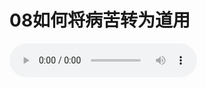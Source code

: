 
# 08如何将病苦转为道用

<audio controls src="https://s3.ap-northeast-1.wasabisys.com/hdcx/jmy/%e6%85%a7%e7%81%af%e7%a6%85%e4%bf%ae%e8%af%be/%e6%85%a7%e7%81%af%e7%a6%85%e4%bf%ae%e8%af%be%e7%ac%ac%e4%ba%8c%e5%86%8c/09%20%e7%97%85%e8%8b%a6%e8%bd%ac%e4%b8%ba%e9%81%93%e7%94%a8.mp3" />

import TOCInline from '@theme/TOCInline';

<details>
<summary>目录</summary>
<TOCInline toc={toc} maxHeadingLevel='6' />
</details>



## 一、转病苦为道用的重要性

如何将病苦转为道用，是一个很重要的修法。作为佛教徒，如果能有比较高的证悟境界，则疾病、痛苦等等都能妥善地对待；但如果修行的层次没有那么高，则遇到生病或其他的痛苦时，大多数的人都会感到手忙脚乱、无可奈何。所以，我们就讲讲这个专门针对病痛的修法。

这个修法是麦彭仁波切为了利益众生，使他们能在生病的时候，把疾病变成积累资粮和遣除障碍的方法而撰写的。

在正式讲解之前，首先我们要特别强调的一点就是--当我们生病的时候，是不是只需要修这些法，而不用去看病呢？当然不是，看病是肯定要看的。不要说是我们，连释迦牟尼佛在成佛以后，也会示现生病，生病的时候也会去看医生，医生还配药给佛陀吃。

佛经上就有这么一则故事：有一次，释迦牟尼佛示现生病，然后去找医生给他配药。那个医生自恃医术高明，所以非常傲慢。他告诉释迦牟尼佛说：这个世界上只有两个人可以解决人的痛苦，一个是你释迦牟尼佛，你可以解决人类精神上的痛苦；另外一个就是我，我可以解决人类肉体上的痛苦。

佛陀为了断除他的慢心，就把他带到喜玛拉雅山的一个地方，让他指认出那里的每一种草药的作用、味道等等，但他却只能辨认出其中的几种草药，其他都一概不知。于是，释迦牟尼佛就从头到尾，把那儿所有的草药的作用、副作用、味道，以及配制的方法等等一一跟他说明。医生听后，深感自愧不如，从此再也不敢说这种大话了。

释迦牟尼佛生病、吃药等等，当然是一种示现，是做给后人看的。实际上，释迦牟尼佛已经圆满了一切功德，早就脱离了生老病死；不用说释迦牟尼佛，就是一地以上的菩萨，也不会真正生病。

佛陀为什么要这样示现呢？就是为了令以后的佛弟子在生病的时候，不要拒绝看病、治疗、吃药等等。

既然生病的时候要去看病、吃药，那我们为什么还需要这个修法呢？这是为了让我们在肉体接受医学治疗的同时，在精神上也有一种转疾病为道用的修法。

一般说来，没有学佛、没有修行的人在生病的时候，哪怕肉体还没有太大问题，精神就已经先崩溃了；由于精神上的崩溃，才导致了很多身体上的疾病。

此外，作为不学佛的普通人，在生病的时候，就只能白白生病，除了一心一意盼望自己能早日康复以外，在其他方面完全束手无策，从来没有想过把疾病当作修行的法门，从来不知道可以利用病来积累资粮、清净罪业，只能想尽一切办法去治疗当前的病，但就算是能治愈，也只是解决了一次的病痛，却不能彻底解决病痛之苦。

但是，作为佛教徒，可以在接受医学治疗的同时，把疾病当作一种修行法门。通过一场病，让自己产生一些新的认识、新的感受；通过这些认识与感受，就可以积累资粮、清净罪业。也就是说，我们不仅可以通过这个修法，来解决当时的病痛，同时还可以把疾病转为积累资粮、清净罪业的方法，从而进一步彻底解决病痛之苦，所以，这个修法是非常实用的。

虽然我们现在没有生什么病，但由于我们还没有彻底脱离生老病死，所以随时都有可能面临病、死之苦。

以前我们讲过十二缘起，在十二缘起当中，老、死二者没有分开，属于同一缘起支。为什么呢？因为，人不一定老了以后才会死，有些人还没有老就死了，有些人老了以后才死，死亡是随时随刻都有可能降临的。同样，虽然现在我们没有生病，但疾病却随时都有可能找上门来，所以最好能提早作好修行上与心理上的准备。只有这样，在日后生病的时候，我们才能利用疾病来作一些解脱方面的事情，因此，生病的时候一定要修持这个法。

## 二、具体修法

具体的修法包括三个部分：（一）视病痛为功德，从而清净罪业；（二）视病痛为善知识，认真取舍因果；（三）视病痛为修行顺缘，促进六种波罗蜜多的修习。

### （一）视病痛为功德，从而清净罪业的方法包括三种思维方式

1、当我们生病的时候，要这样去思维：从无始以来到今天，每个众生都在充满痛苦的轮回中不由自主地流转不止。我在前几天也讲过，不论是从宏观的角度而言，或是从轮回的每一个阶段、每一个细节的角度而言，轮回都是充满痛苦的。

在这种痛苦的环境下，如果是佛教徒，还要好一点，虽然我们现在还没有彻底地解脱，但毕竟已经开始思维轮回的痛苦，并开始为摆脱痛苦而努力了。然而，对于不学佛的普通众生来说，虽然不情愿轮回，但在轮回的当下，又不会去思维轮回的痛苦，一直都认为在这个轮回当中有什么幸福、快乐可以追求。如此一来，就会将全身心都投入其中，拼命地追求轮回当中的幸福和快乐，但是，由于轮回本身就不存在什么幸福和快乐，所以，想从中获得幸福和快乐，纯粹是缘木求鱼。要知道，所有为了在轮回当中获得幸福所做的一切努力，最终都是没有结果的，我们应该做一些真正有意义的事情。

那么，什么是真正有意义的事情呢？那就是修行。除了修行，再没有什么真正有意义的事情了。这个道理，是很多人不了解，同时也不以为然的。

当然，每个人看问题的角度都不一样，每个人都有各自不同的主观认识，所以不可能所有人的看法都一致，但是，无论这么认为也好，不这么认为也好，轮回本身的真相就充满了痛苦，它的本性就是这样。它的真相不会随着人的主观意志而改变，除非是通过修行从轮回当中解脱，否则它永远都是痛苦的，因为它的本性永远不会有什么改变。

但是，有很多人却并不这么认为，他们认为：轮回当中有幸福、有快乐，充满了可以追求的目标，因此，他们就会把所有的精力、所有的时间，都花在努力获得轮回当中的幸福上面，其他诸如解脱、修行等等的事情，却一点都不去想。我们前面也分析了，轮回本身就不存在什么幸福，既然如此，又怎么可能从中获得幸福呢？这是根本不可能的！我们从无始以来到今天，所有花在这上面的时间和精力都白费了，只有依靠修行而令自他脱离轮回，才是我们的当务之急。

那么，现在我们应该怎么办呢？

就是利用一切机会，哪怕是在生病的时候，也要抓住时机精进修行。

生病的时候怎么修行呢？

首先，就是要了知病痛的功德。病痛是大家都不愿意接受的，它还有什么功德可言呢？它还是有功德的。对于一个修行人，一个希求解脱的人来说，病痛也有很大的功德，而且是世间所谓的幸福、快乐所无法取代的功德。

这个功德是什么呢？

第一个功德是：虽然我生了病，在肉体上感受到了一定的痛苦，但是，如果不是这场比较严重的病来警告我，也许我永远都不会去思维人生的痛苦。以前我也知道有生老病死，却没有这么深刻的印象和体会，以致于把病痛、轮回的痛苦都忘了，一直不断地往外追求，从来也没有为了解决自己的生老病死而修行过。

第二个功德是：如果我一生都没有病痛，一直都很健康的话，那我根本就不会认识到轮回是这么痛苦；如果我不认为轮回是这么痛苦的话，则修行最根本、最基础的出离心就绝对没有办法培养起来。

通过这次生病，让我亲身经历了生老病死的其中之一，我终于深深地体会到：原来人生是如此的痛苦！如果不能彻底获得解脱，在以后漫长的轮回过程中，像这样的痛苦还会经历无数次！

即使我这次生病能够痊愈，但也并不代表我以后就不会再生病，就永远解脱了，在以后的生生世世中，我还会再生病，还可能会生更严重的病。此时此刻，我们就会开始感觉到，轮回不是那么完美，人生也不是那么完美。于是，我们才会开始寻求解决生老病死的方法。

在整个世界上，唯一可以解决生老病死的方法，就是佛法。其他世间的任何学问--哲学、科学等等，都没有办法彻底解决这些病痛。众所周知，科学家们也会生病，最后也都会死去，甚至有些科学家最后会死于精神分裂症，或者是科学至今无法攻克的癌症，因为他们也是普通凡夫，所以在生病的时候，也不会有什么解决办法。

通过这样的思维，我们的眼光自然而然地就转到寻求解脱、解决生老病死的问题上面来了，因此，生病正是培养出离心的一个大好机会。这些都是病痛的功德，病痛确实也有这样的功德。

我们都知道米拉日巴尊者的故事，大家可以设想一下：假设他的叔叔等亲属没有欺负他们的话，他会有这么好的修行吗？绝不可能！如果没有叔叔等亲属的欺负，米拉日巴尊者的母亲不会有那么大的痛苦；如果他的母亲没有那么大的痛苦，她也不会怂恿米拉日巴尊者去学咒术；如果她不怂恿米拉日巴尊者去学咒术，他也不至于杀害那么多的人；如果他没有杀害那么多的人，也不会有这么强烈的修行动力；正因为他通过咒术降下好几次的冰雹，杀死了三十六个人以及很多的动物，他的心里才会产生很大的恐惧及压力；正是这些恐惧及压力，才促成他最后的成就。所以，懂得利用疾病及痛苦，是有很大功德的。

2、我们还可以从另外一个角度去思维：如果一个人一生当中都不生病的话，自然而然就会生起傲慢心。

什么样的傲慢心呢？因为身体健康，便会轻视有病痛的人，以致什么都不放在眼里，包括修行，解决生老病死，从轮回的痛苦当中获得解脱等等的事情。自从生了病，才深深地体会到人生的痛苦，故而改变态度，开始去注意这些、在乎这些，所以病痛具有这样的功德，《入行论》中也是这样讲的。

3、第三种思维的方法，是最重要的：佛经里面讲过，释迦牟尼佛所度化的娑婆世界具有五浊，众生的烦恼很粗大，环境各方面相对来说都非常恶劣，是一个充满痛苦的世界，不像阿弥陀佛的极乐世界那么幸福。

正因为如此，当时释迦牟尼佛发心到这个世界来度化众生的时候说道：他所调化的世界中的众生，不论是精神上或肉体上受到任何痛苦，比如说，在这个娑婆世界中生一场病，即使是小至头痛的病，也比在其他清净佛刹中修持很长时间的功德还要大。

头痛会有什么功德呢？

虽然头痛本身没有什么功德，但仰仗佛陀的这种发心，而使娑婆世界中的任何一个人生病，都能依靠病痛清净很多很多的罪业，不仅如此，而且清净罪业的程度也比在其他清净刹土当中修行的程度还高。

比如说，像阿弥陀佛的极乐世界等等，因为它本身就没有痛苦，所以在清净罪业方面的效果自然也没有那么好。

正因为娑婆世界有如此的优越性，所以，有些非常勇敢的菩萨会专门发心到这个娑婆世界来承受痛苦。通过这些痛苦，就可以积累很多资粮，使他们尚未清净的罪业很快清净，这样一来，他们成佛的时间也就指日可待了。这一切，都跟释迦牟尼佛的发心有关。也正是因为在这个世界上生病，比在其他的刹土修行还要好，所以很多菩萨会特意到这个世界来生病。

经常有很多不明就里的人会产生这样的疑问：为什么高僧大德还会生病呢？这个问题的答案有三种可能：

其一、这是一种示现。刚才我们讲过，往昔释迦牟尼佛生病的时候也看病、吃药，也让弟子们为其念经，这在佛经中都有记载。这都是度化众生的方便，是示现给别人看的；

其二、还有一种可能是，虽然这些高僧大德是成就者，但他们的成就还没有达到佛的境界。虽然一地以上的菩萨在肉体上不会有痛苦，然而，停留在一地以下的资粮道、加行道两个阶段的菩萨、高僧大德们，则需要通过这样的方法来清净业障。关于这一点，在佛经里面也提到过，很多阿罗汉死的时候，有的是饿死的，有些是被别人杀死的......，但他们这次所受的果报是最后一次。在这个果报受完以后，他们就彻底清净了业障，再也不会受任何果报，因为他们已经成就了；

第三个答案，是密宗特有的。在密宗的历史上，有些高僧大德生病的方式很恐怖，其圆寂的方式也很残忍，他们临死时候的表现，甚至比普通人的表现还差。这是为什么呢？在这些现象当中，有一些特别的意义，之所以这些伏藏大师，或真正的密宗成就者，会特意选择残忍的形式来生病或者圆寂，是因为通过这种方式，就可以遣除一些佛法的违缘以及众生的灾难。

至于那些高僧大德生病的原因到底是其中的哪一个，我们无法猜度，只有他们自己才知道。

因为很多人有这方面的疑问，所以在这里顺便提一下，但我们不必去追究高僧大德是怎么样生病，或高僧大德为什么要生病等等问题，而是要让大家在生病的时候清醒地知道：虽然我不是故意到这个娑婆世界来生病的，但通过这次生病，肯定也可以清净很多业障，所以我应该高高兴兴、欢欢喜喜地接受这个病。

佛经还特别讲到：宣讲、听闻如来藏的人，或者是修空性的人，可以依靠头痛这么小的痛苦，来清净下一世堕地狱的罪业。关于这一点，佛经上有很清楚的记载，这是佛亲口宣说的，我们应该相信佛的金刚语。

虽然大乘修行人的修行层次不一样，大家有没有证悟空性也不好说，但每个人都应该算得上是开始修空性、修如来藏的人，所以，对我们来说，病痛未尝不是一件好事。

前面所讲的思维方式，都是具体的修行方法，生病的时候，就要这样去思维。

以上是第一个修法：视病痛为功德，从而清净罪业。

### （二）视病痛为善知识，认真取舍因果

当我们生病的时候，还要思维：如果我们不希求解脱，则在未来的生生世世当中，还会出现很多这样的痛苦。以前我没有想过，也不知道这些道理，现在通过佛的教诲知道了这些道理以后，就一定要珍惜每一次机会，把常人畏惧、回避、讨厌的病痛转为道用。

虽然这次生病对我而言是很大的痛苦，但观待地狱众生以及畜生的痛苦，或者是人间很强大的痛苦而言，实在是微不足道的。如果我现在不修行，以后肯定还要面对很多类似的痛苦。假如今天我连这么一点小病的痛苦都不能接受，一旦我堕入地狱、旁生、饿鬼道，又将如何去面对这些痛苦呢？所以，我这次一定要为彻底脱离病痛而努力。

对我而言，这次生病是个很好的机会，因为释迦牟尼佛传了法，佛法还在人间，我又幸运地遇到了这样的佛法。如果这次我能够恢复健康，我一定要将余生完完全全地投入到彻底解决痛苦的事业当中，我一定要渡越轮回的苦海；如果我因为这次生病而死去，那我就要在心理上做一个准备。

什么样的准备呢？首先，我要把过去、现在、未来三世所有的身体、财产、善根全部供养诸佛菩萨，然后发愿：即使我这次的病无法治愈，希望以此善根，能使我下一世再遇到这样的机会；不但能遇到这样的机会，而且在下一世不会再像现在这样错过机会，我一定要牢牢抓住机会精进修习菩提道。

在发愿的同时，还要坚定不移地深信：我这个愿力永远都不会空耗，是一定会实现的，因为愿力本身就有这个力量，这个力量永远都不会有什么差错。

然后再思维：虽然我这次的病无法好转，但在这次生病的过程当中，我懂得了这些道理，所以依靠发愿，我将来还是有机会的，然而，还有很多其他的众生却因为没有接受过佛的教导，所以不知道这个道理，他们还要在这个轮回中继续无数次地轮转，还要承受无数的病苦。在此我应该发愿：等我的愿力实现以后，我一定要让每一个众生都明白这个道理，然后帮助他们脱离轮回之苦。

以上是发愿，之后还要祈祷：祈请诸佛菩萨加持我，使我能让所有愚痴众生明白这些道理。

自己身体上受到的痛苦越强烈，度化众生、遣除众生痛苦的决心和愿望就要越强大、越稳固。

之后继续发愿：如果这次生的病能够痊愈，我以后在因果取舍上一定要认真对待。

为什么要这样呢？因为以前我有了烦恼，造了业，所以今天才会生这样的病。如果我早证空性，早解脱的话，今天我也不会生病了。从今以后，我不能再继续造业，我一定要依靠这个身体去修行。

由上可知，这个修法主要包含了两个部分：首先是发愿，或者是发誓、下决心；其次就是祈祷，祈祷诸佛菩萨能够帮助自己实现心愿。

多数人在平时不生病的时候，就什么也不想--不想轮回的痛苦，也不做因果的取舍。一旦有了病痛以后，才开始认真地对待因果，对这些人来说，病痛就成为了他的善知识。

尤其是对讲经说法的法师，修断法（即古萨里修法）的行者，或是其他的修行人而言，生病还是检验修行功力的最佳时机。

在平时没有遇到任何痛苦，一切都很好的时候，我们总是劝别人要修行、要如何如何......，一直自认为自己是一个修行人，并觉得自己很不错等等，但自己究竟是不是一个真正的修行人呢？这次就可以见分晓了。

如果我们在病痛的折磨下，也能真正用上前面的那些修法，那就可以自称为是修行人；否则，如果发现自己并没有承受病痛的能力，这次病痛就成了一种警告，它告诉我：现在你连面对一个这么小的痛苦都没有办法，可见你的修行程度还不够深，你以后不能老是原地踏步，一定要继续往前努力，一定要修行！一定要进步！

以上所述，即是具体的修法。

病痛转为道用可分为上、中、下三种不同的层次：

1、上等的修法，是通过证悟空性和禅定的能力来转为道用。

比如说，即使是在生病的时候，一个真正证悟大圆满的人一旦进入大圆满的境界，就根本感觉不到任何病痛。对有些大圆满的修行人而言，死的时候病痛越强烈、越厉害，就越殊胜。

为什么呢？因为，如果他身体上的病痛越剧烈，他的头脑就越清醒，所以很容易进入大圆满的境界；反之，有些人在死的时候没有什么病痛，像是睡着了一样，其实这并不是件好事。为什么呢？因为没有明显的痛苦，所以这些人在死亡之际头脑就不是很清醒，如果修行不到位，则很多修行的境界都会忘掉，如果这样，他们就无法修持中阴修法了。所以，在死亡的时候，肉体上的痛苦越大越好。

另外，如果是禅定修得非常好的人，也不会有这种问题。

总而言之，具有禅定和证悟的人，就可以转病苦为道用，对他们来说，生病根本不是什么痛苦，但是，这个层次离我们还有很远的距离，对我们而言，难度也有点大。

2、中等的修法，是通过修持自他相换等菩提心修法，或者是如幻如梦的修法来转为道用。

如果证悟空性的修法修得好的话，在生病的时候也可以把病痛看作是如幻如梦的。虽然这种人的证悟和禅定境界没有上等修法的修行人那么高，但他们还是可以把病痛转为道用。

3、下等的修法，就是前面所讲的两个修法。为什么是最下等的呢？因为，这是每个普通人都可以做得到的，即使是我们这些没有证悟空性、没有很稳定的禅定功夫的人，也可以做得到，所以是很基础的病痛转为道用的方法。

以上是第二个修法。

### （三）视病痛为修行顺缘，促进六种波罗蜜多的修习

该修法可分成六个阶段：

#### 1、布施波罗蜜多

修法和前面的差不多。生病的时候，首先要思维：我们的身体都是有漏法，从无始以来到现在，已经经历了无数的痛苦，但我们却不知道这一点，仍然执着这个身体。实际上，这个身体是无常的东西，它是很多东西的组合体，并不是一体的。

如果仔细观察就会了知，在我们的身体上面，根本不存在所谓的“我”，但因为有了无明，于是我们就执着这个身体；由于贪执这个身体，故而就产生了很多烦恼；由这些烦恼，又引起了很多的病痛......，从现在起，我再也不执着这个身体了！我要把这个身体布施给魔鬼、非人等等的众生。

布施的具体修法，是五加行里的古萨里修法。如果能按照古萨里的修法从头到尾修一遍，就可以产生以下功效：第一、可以减轻自己的病痛；第二、可以积累很多的资粮；第三、如果这个人的寿命本身就有障碍的话，通过这个修法，就可以遣除他的寿障。

以上所述，为布施的修法。

#### 2、持戒波罗蜜多

我们可以思维：如果没有病痛，我就会生起很多的欲望；为了满足这些欲望，我就会做杀、盗、淫、妄等等的恶业，但是，因为有了这些病痛，我就没有能力去做杀、盗、淫、妄等等的恶业了，所以，依靠疾病还可以护持自己的戒律。

同时还要思维：这次我不去做杀、盗、淫、妄等恶业，是因为在生病的过程当中没有能力去做，但我不能仅仅满足于此，即使在康复之后，我也一定要严格护持戒律。

以上所述，是持戒的修法。

#### 3、忍辱波罗蜜多

首先应当思维：这个病痛不会无因无缘地产生，这是我以往造业的果报，所以我只能忍受这个果报。

在忍受病痛的同时还要发愿：但愿以我的这个病痛，能减轻或者消除一切众生的痛苦。

这是忍辱的修法。

#### 4、精进波罗蜜多

在生病的过程当中，很精进、很用功地修这些法，并发心：我一定要用功地修！

这就是精进的修法。

#### 5、禅定波罗蜜多

禅定波罗蜜多可以分为有缘的修法与无缘的修法两种：

所谓无缘的修法，就是以病为所缘境，然后去看它的本性，亦即通过观察色蕴、受蕴、想蕴等五蕴的每一个蕴，从而抉择出这一切都是空性。

因为这不是书面上的理论，而是在身体真正感受到病痛的同时，就把这个病观为空性，所以，对没有证悟空性的人来说，就显得比较困难。

没有证悟空性的人该怎么办呢？就用前面所讲的推理方法，逐步把它抉择为空性。

对证悟空性的人来说就比较简单，当病痛的感受一出来，就立即进入空性的境界中，虽然这个时候病痛的现象还没有间断，还会有一点痛的感受，但他的意识已经进入到空性的境界当中了，这就叫空性和病痛的双运，因为病痛的现象还没有间断，但修行者对病痛却已经没有执着了，所以，在此时此刻，病痛对身体也就没有那么大的伤害。

对某些修行人来说，死的时候，病痛愈大愈好，因为病痛的感受愈强，修行人证悟空性的力度就愈大。当然，这个层次我们现在还达不到，不过，通过持之以恒的修持，慢慢地就可以越来越接近这种境界。

如果不能修无缘的修法，那么，修有缘的修法肯定是没问题的。当我们的身体出现比较强烈的病痛感受时，立即对众生发慈悲心，这就是有缘的修法。具体修法如下：

首先思维：在这个世界上，有很多众生都在承受我现在所感受到的这种痛苦，甚至有些生命所承受的痛苦，比我的痛苦还要强烈成千上万倍。我现在遭遇了这么一个小的痛苦，都感到如此苦不堪言，那么，其他众生就一定更痛苦、更悲惨。

然后真心诚意地发愿：愿这些众生能早日脱离这些痛苦，这就是悲心；愿这些众生能早日重获健康、获得幸福，这就是慈心。

我们可能做不到无缘的空性修法，但有缘的慈悲心修法肯定每个人都做得到，希望你们能认认真真地修持。

以上所讲，是禅定的修法。

#### 6、智慧波罗蜜多

所谓的智慧是指什么呢？简单的说，就是在生病的时候，能立即意识到要修转病痛为道用的修法。这也算是一个比较简单的智慧。

最重要的是，作为佛教徒，我们应当证悟三轮的本体空性。

什么叫做三轮呢？生病的人、所生的病以及生病这件事三者，佛教就称之为“三轮”。

在没有证悟的时候，我们还不能直接地感受三轮体空，但也可以通过推理，把病人、所生之病以及生病三者抉择为空性，然后把它们看做如幻如梦之法，就是这样去体会。

如果真正能像前面所说的那样去体会的话，则可以将病痛的感受转化为大乐。什么是大乐呢？就是不但没有感到痛苦，反而觉得十分快乐的感受。当然，这种快乐并不是世俗人所谓的快乐，而是证悟空性的一种境界。

以上所讲，是智慧的修法。

作为真正的修行人，即使在其他方面修得不是很好，比如说，在证悟空性方面修得比较差等等，但是，如果能在生病的时候，认真修持六种波罗蜜多，则能将病痛转为修行的善（顺）缘。这样一来，病痛就不再是病痛，而转成了菩提、法身之因。

对证悟的成就者来说，生病和不生病根本没有什么差别。当然，这是最终的境界，我们现在还无法达到这样的境界。

在前面所讲的三种不同层次的修法当中，我主要介绍，并着重推荐的，是其中最简单、最下等的修法。这种修法没有什么高标准的要求，相信我们每一个人，都肯定能做得到。

虽然在生病的时候修这些修法，就不会在精神上受到太大的病魔的打击与伤害，但我们不能把这种修法仅仅当作精神上的安慰与寄托。实际上，这种修法既可以积累资粮、清净罪业，同时在恢复健康方面也有一定的帮助，所以，我们要提前有所准备，如果生病的话，一定要修这个法。这是非常重要的，我们千万不能忘记！

我本人在修行上是非常非常差的，尽管如此，我却知道抓紧机会修行。哪怕打一个针，我都会用这个修法来应对。虽然打针实际上不是什么病，但当针刺进去的时候，还是有点痛的感受，我就利用这个感受来修行。当然，这离证悟空性的境界还差得很远很远，但没有关系，尽量先做自己能够做到的部分。

如果，能够做到的不做，而做不到的本来就做不到，那就非常遗憾了。这样下去的结果，就只会一事无成。
